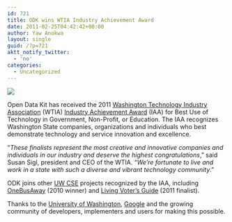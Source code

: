 ```yaml
---
id: 721
title: ODK wins WTIA Industry Achievement Award
date: 2011-02-25T04:42:42+00:00
author: Yaw Anokwa
layout: single
guid: /?p=721
aktt_notify_twitter:
  - 'no'
categories:
  - Uncategorized
---
```

![](/assets/wp-content/uploads/2011/03/wtia-ceremony.jpg)

Open Data Kit has received the 2011 [Washington Technology Industry Association](http://www.washingtontechnology.org/) (WTIA) [Industry Achievement Award](http://www.washingtontechnology.org/IAA) (IAA) for Best Use of Technology in Government, Non-Profit, or Education. The IAA recognizes Washington State companies, organizations and individuals who best demonstrate technology and service innovation and excellence.

&#8220;_These finalists represent the most creative and innovative companies and individuals in our industry and deserve the highest congratulations_,&#8221; said Susan Sigl, president and CEO of the WTIA. &#8220;_We&#8217;re fortunate to live and work in a state with such a diverse and vibrant technology community_.&#8221;

ODK joins other [UW CSE](http://cs.washington.edu) projects recognized by the IAA, including [OneBusAway](http://onebusaway.org) (2010 winner) and [Living Voter&#8217;s Guide](http://www.livingvotersguide.org) (2011 finalist).

Thanks to the [University of Washington](http://www.washington.edu), [Google](http://google.com/) and the growing community of developers, implementers and users for making this possible.
